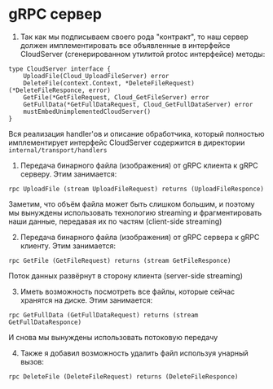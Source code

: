 # gRPC сервер

1. Так как мы подписываем своего рода "контракт", то наш сервер должен имплементировать все объявленные в интерфейсе CloudServer (сгенерированном утилитой protoc интерфейсе) методы:
```
type CloudServer interface {
	UploadFile(Cloud_UploadFileServer) error
	DeleteFile(context.Context, *DeleteFileRequest) (*DeleteFileResponce, error)
	GetFile(*GetFileRequest, Cloud_GetFileServer) error
	GetFullData(*GetFullDataRequest, Cloud_GetFullDataServer) error
	mustEmbedUnimplementedCloudServer()
}
```
Вся реализация handler'ов и описание обработчика, который полностью имплементирует интерфейс CloudServer содержится в директории ```internal/transport/handlers```

1. Передача бинарного файла (изображения) от gRPC клиента к gRPC серверу. Этим занимается:

```rpc UploadFile (stream UploadFileRequest) returns (UploadFileResponce)```

Заметим, что объём файла может быть слишком большим, и поэтому мы вынуждены использовать технологию streaming и фрагментировать наши данные, передавая их по частям (client-side streaming)

2. Передача бинарного файла (изображения) от gRPC сервера к gRPC клиенту. Этим занимается:

```rpc GetFile (GetFileRequest) returns (stream GetFileResponce)```

Поток данных развёрнут в сторону клиента (server-side streaming)

3. Иметь возможность посмотреть все файлы, которые сейчас хранятся на диске. Этим занимается:

```rpc GetFullData (GetFullDataRequest) returns (stream GetFullDataResponce)```

И снова мы вынуждены использовать потоковую передачу

4. Также я добавил возможность удалить файл используя унарный вызов:

```rpc DeleteFile (DeleteFileRequest) returns (DeleteFileResponce)```
